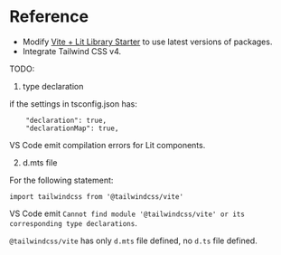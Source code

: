 # Reference

- Modify [Vite + Lit Library Starter](https://github.com/ms-fadaei/vite-lit-library-starter) to use latest versions of packages.
- Integrate Tailwind CSS v4. 

TODO:

1. type declaration

if the settings in tsconfig.json has:
```
    "declaration": true,
    "declarationMap": true,
```
VS Code emit compilation errors for Lit components.

2. d.mts file


For the following statement:
```
import tailwindcss from '@tailwindcss/vite'
```
VS Code emit `Cannot find module '@tailwindcss/vite' or its corresponding type declarations`.

`@tailwindcss/vite` has only `d.mts` file defined, no `d.ts` file defined.